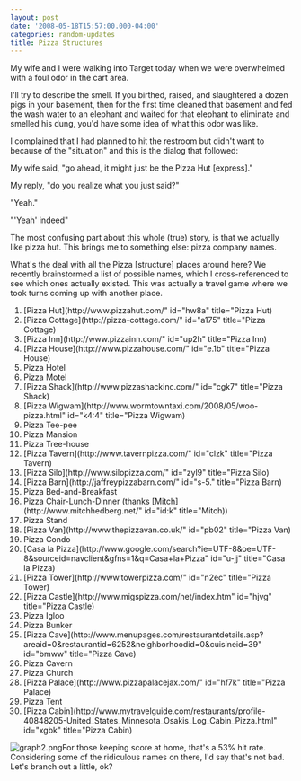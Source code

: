 ```yaml
---
layout: post
date: '2008-05-18T15:57:00.000-04:00'
categories: random-updates
title: Pizza Structures
---
```


My wife and I were walking into Target today when we were overwhelmed with a foul odor in the cart area.

I'll try to describe the smell. If you birthed, raised, and slaughtered a dozen pigs in your basement, then for the first time cleaned that basement and fed the wash water to an elephant and waited for that elephant to eliminate and smelled his dung, you'd have some idea of what this odor was like.

I complained that I had planned to hit the restroom but didn't want to because of the "situation" and this is the dialog that followed:<br id="e1ug0" />


My wife said, "go ahead, it might just be the Pizza Hut [express]." <br id="zb300" />


My reply, "do you realize what you just said?"<br id="zb302" />


"Yeah."<br id="zb304" />


"'Yeah' indeed"

 The most confusing part about this whole (true) story, is that we actually like pizza hut. This brings me to something else: pizza company names.

What's the deal with all the Pizza [structure] places around here? We recently brainstormed a list of possible names, which I cross-referenced to see which ones actually existed. This was actually a travel game where we took turns coming up with another place.<br id="xes-1" />

<ol id="xes-2">

<li id="xes-3">[Pizza Hut](http://www.pizzahut.com/" id="hw8a" title="Pizza Hut)</li>

<li id="xes-4">[Pizza Cottage](http://pizza-cottage.com/" id="a175" title="Pizza Cottage)</li>

<li id="xes-5">[Pizza Inn](http://www.pizzainn.com/" id="up2h" title="Pizza Inn)</li>

<li id="xes-6">[Pizza House](http://www.pizzahouse.com/" id="e.1b" title="Pizza House)</li>

<li id="xes-7">Pizza Hotel</li>

<li id="xes-8">Pizza Motel</li>

<li id="xes-9">[Pizza Shack](http://www.pizzashackinc.com/" id="cgk7" title="Pizza Shack)</li>

<li id="xes-10">[Pizza Wigwam](http://www.wormtowntaxi.com/2008/05/woo-pizza.html" id="k4:4" title="Pizza Wigwam)</li>

<li id="xes-10">Pizza Tee-pee</li>

<li id="xes-10">Pizza Mansion</li>

<li id="xes-10">Pizza Tree-house</li>

<li id="xes-10">[Pizza Tavern](http://www.tavernpizza.com/" id="clzk" title="Pizza Tavern)</li>

<li id="xes-10">[Pizza Silo](http://www.silopizza.com/" id="zyl9" title="Pizza Silo)<br id="i:lj0" /></li>

<li id="xes-10">[Pizza Barn](http://jaffreypizzabarn.com/" id="s-5." title="Pizza Barn)<br id="w3:a0" /></li>

<li id="xes-10">Pizza Bed-and-Breakfast<br id="w3:a1" /></li>

<li id="xes-10">Pizza Chair-Lunch-Dinner (thanks [Mitch](http://www.mitchhedberg.net/" id="id:k" title="Mitch))</li>

<li id="xes-10">Pizza Stand</li>

<li id="xes-10">[Pizza Van](http://www.thepizzavan.co.uk/" id="pb02" title="Pizza Van)</li>

<li id="xes-10">Pizza Condo</li>

<li id="xes-10">[Casa la Pizza](http://www.google.com/search?ie=UTF-8&oe=UTF-8&sourceid=navclient&gfns=1&q=Casa+la+Pizza" id="u-jj" title="Casa la Pizza)</li>

<li id="xes-10" style="text-align: left;">[Pizza Tower](http://www.towerpizza.com/" id="n2ec" title="Pizza Tower)</li>

<li id="xes-10">[Pizza Castle](http://www.migspizza.com/net/index.htm" id="hjvg" title="Pizza Castle)</li>

<li id="xes-10">Pizza Igloo</li>

<li id="xes-10">Pizza Bunker</li>

<li id="xes-10">[Pizza Cave](http://www.menupages.com/restaurantdetails.asp?areaid=0&restaurantid=6252&neighborhoodid=0&cuisineid=39" id="bmww" title="Pizza Cave)</li>

<li id="xes-10">Pizza Cavern</li>

<li id="xes-10">Pizza Church<br id="lwdi0" /></li>

<li id="xes-10">[Pizza Palace](http://www.pizzapalacejax.com/" id="hf7k" title="Pizza Palace)</li>

<li id="xes-10">Pizza Tent</li>

<li id="xes-10">[Pizza Cabin](http://www.mytravelguide.com/restaurants/profile-40848205-United_States_Minnesota_Osakis_Log_Cabin_Pizza.html" id="xgbk" title="Pizza Cabin)</li>

</ol>

![graph2.png](graph2.png)For those keeping score at home, that's a 53% hit rate. Considering some of the ridiculous names on there, I'd say that's not bad. Let's branch out a little, ok?